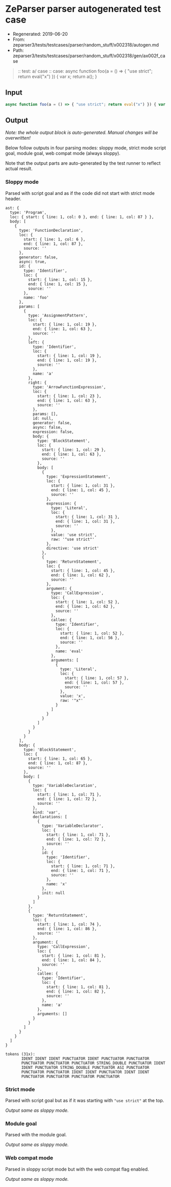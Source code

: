 # ZeParser parser autogenerated test case

- Regenerated: 2019-06-20
- From: zeparser3/tests/testcases/parser/random_stuff/x002318/autogen.md
- Path: zeparser3/tests/testcases/parser/random_stuff/x002318/gen/ax002f_case

> :: test: a/ case
> :: case: async function foo(a = () => { "use strict"; return eval("x") }) { var x; return a(); }

## Input


`````js
async function foo(a = () => { "use strict"; return eval("x") }) { var x; return a(); }
`````

## Output

_Note: the whole output block is auto-generated. Manual changes will be overwritten!_

Below follow outputs in four parsing modes: sloppy mode, strict mode script goal, module goal, web compat mode (always sloppy).

Note that the output parts are auto-generated by the test runner to reflect actual result.

### Sloppy mode

Parsed with script goal and as if the code did not start with strict mode header.

`````
ast: {
  type: 'Program',
  loc: { start: { line: 1, col: 0 }, end: { line: 1, col: 87 } },
  body: [
    {
      type: 'FunctionDeclaration',
      loc: {
        start: { line: 1, col: 6 },
        end: { line: 1, col: 87 },
        source: ''
      },
      generator: false,
      async: true,
      id: {
        type: 'Identifier',
        loc: {
          start: { line: 1, col: 15 },
          end: { line: 1, col: 15 },
          source: ''
        },
        name: 'foo'
      },
      params: [
        {
          type: 'AssignmentPattern',
          loc: {
            start: { line: 1, col: 19 },
            end: { line: 1, col: 63 },
            source: ''
          },
          left: {
            type: 'Identifier',
            loc: {
              start: { line: 1, col: 19 },
              end: { line: 1, col: 19 },
              source: ''
            },
            name: 'a'
          },
          right: {
            type: 'ArrowFunctionExpression',
            loc: {
              start: { line: 1, col: 23 },
              end: { line: 1, col: 63 },
              source: ''
            },
            params: [],
            id: null,
            generator: false,
            async: false,
            expression: false,
            body: {
              type: 'BlockStatement',
              loc: {
                start: { line: 1, col: 29 },
                end: { line: 1, col: 63 },
                source: ''
              },
              body: [
                {
                  type: 'ExpressionStatement',
                  loc: {
                    start: { line: 1, col: 31 },
                    end: { line: 1, col: 45 },
                    source: ''
                  },
                  expression: {
                    type: 'Literal',
                    loc: {
                      start: { line: 1, col: 31 },
                      end: { line: 1, col: 31 },
                      source: ''
                    },
                    value: 'use strict',
                    raw: '"use strict"'
                  },
                  directive: 'use strict'
                },
                {
                  type: 'ReturnStatement',
                  loc: {
                    start: { line: 1, col: 45 },
                    end: { line: 1, col: 62 },
                    source: ''
                  },
                  argument: {
                    type: 'CallExpression',
                    loc: {
                      start: { line: 1, col: 52 },
                      end: { line: 1, col: 62 },
                      source: ''
                    },
                    callee: {
                      type: 'Identifier',
                      loc: {
                        start: { line: 1, col: 52 },
                        end: { line: 1, col: 56 },
                        source: ''
                      },
                      name: 'eval'
                    },
                    arguments: [
                      {
                        type: 'Literal',
                        loc: {
                          start: { line: 1, col: 57 },
                          end: { line: 1, col: 57 },
                          source: ''
                        },
                        value: 'x',
                        raw: '"x"'
                      }
                    ]
                  }
                }
              ]
            }
          }
        }
      ],
      body: {
        type: 'BlockStatement',
        loc: {
          start: { line: 1, col: 65 },
          end: { line: 1, col: 87 },
          source: ''
        },
        body: [
          {
            type: 'VariableDeclaration',
            loc: {
              start: { line: 1, col: 71 },
              end: { line: 1, col: 72 },
              source: ''
            },
            kind: 'var',
            declarations: [
              {
                type: 'VariableDeclarator',
                loc: {
                  start: { line: 1, col: 71 },
                  end: { line: 1, col: 72 },
                  source: ''
                },
                id: {
                  type: 'Identifier',
                  loc: {
                    start: { line: 1, col: 71 },
                    end: { line: 1, col: 71 },
                    source: ''
                  },
                  name: 'x'
                },
                init: null
              }
            ]
          },
          {
            type: 'ReturnStatement',
            loc: {
              start: { line: 1, col: 74 },
              end: { line: 1, col: 86 },
              source: ''
            },
            argument: {
              type: 'CallExpression',
              loc: {
                start: { line: 1, col: 81 },
                end: { line: 1, col: 84 },
                source: ''
              },
              callee: {
                type: 'Identifier',
                loc: {
                  start: { line: 1, col: 81 },
                  end: { line: 1, col: 82 },
                  source: ''
                },
                name: 'a'
              },
              arguments: []
            }
          }
        ]
      }
    }
  ]
}

tokens (31x):
       IDENT IDENT IDENT PUNCTUATOR IDENT PUNCTUATOR PUNCTUATOR
       PUNCTUATOR PUNCTUATOR PUNCTUATOR STRING_DOUBLE PUNCTUATOR IDENT
       IDENT PUNCTUATOR STRING_DOUBLE PUNCTUATOR ASI PUNCTUATOR
       PUNCTUATOR PUNCTUATOR IDENT IDENT PUNCTUATOR IDENT IDENT
       PUNCTUATOR PUNCTUATOR PUNCTUATOR PUNCTUATOR
`````

### Strict mode

Parsed with script goal but as if it was starting with `"use strict"` at the top.

_Output same as sloppy mode._

### Module goal

Parsed with the module goal.

_Output same as sloppy mode._

### Web compat mode

Parsed in sloppy script mode but with the web compat flag enabled.

_Output same as sloppy mode._
